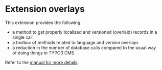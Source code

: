 # Extension overlays

This extension provides the following:

* a method to get properly localized and versioned (overlaid) records in a single call
* a toolbox of methods related to language and version overlays
* a reduction in the number of database calls compared to the usual way of doing things in TYPO3 CMS

Refer to the [manual for more details](https://docs.typo3.org/typo3cms/extensions/overlays/).
